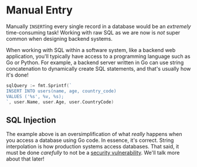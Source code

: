 # Manual Entry

Manually `INSERT`ing every single record in a database would be an *extremely* time-consuming task! Working with raw SQL as we are now is *not* super common when designing backend systems.

When working with SQL within a software system, like a backend web application, you'll typically have access to a programming language such as Go or Python. For example, a backend server written in Go can use string concatenation to dynamically create SQL statements, and that's usually how it's done!

```go
sqlQuery := fmt.Sprintf(`
INSERT INTO users(name, age, country_code)
VALUES ('%s', %v, %s);
`, user.Name, user.Age, user.CountryCode)
```

## SQL Injection

The example above is an oversimplification of what *really* happens when you access a database using Go code. In essence, it's correct. String interpolation is how production systems access databases. That said, it must be done *carefully* to not be a [security vulnerability](https://en.wikipedia.org/wiki/SQL_injection). We'll talk more about that later!
